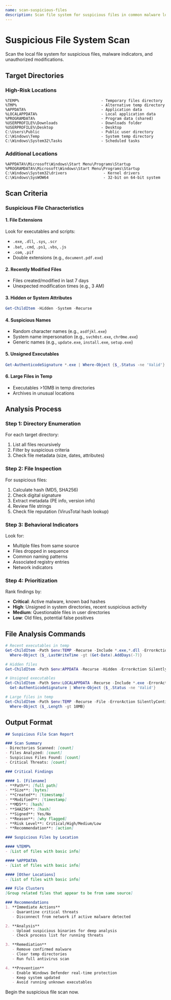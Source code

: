 ```yaml
---
name: scan-suspicious-files
description: Scan file system for suspicious files in common malware locations
---
```


# Suspicious File System Scan

Scan the local file system for suspicious files, malware indicators, and unauthorized modifications.

## Target Directories

### High-Risk Locations
```
%TEMP%                                    - Temporary files directory
%TMP%                                     - Alternative temp directory
%APPDATA%                                 - Application data
%LOCALAPPDATA%                            - Local application data
%PROGRAMDATA%                             - Program data (shared)
%USERPROFILE%\Downloads                   - Downloads folder
%USERPROFILE%\Desktop                     - Desktop
C:\Users\Public                           - Public user directory
C:\Windows\Temp                           - System temp directory
C:\Windows\System32\Tasks                 - Scheduled tasks
```

### Additional Locations
```
%APPDATA%\Microsoft\Windows\Start Menu\Programs\Startup
%PROGRAMDATA%\Microsoft\Windows\Start Menu\Programs\Startup
C:\Windows\System32\drivers                - Kernel drivers
C:\Windows\SysWOW64                        - 32-bit on 64-bit system
```

## Scan Criteria

### Suspicious File Characteristics

#### 1. File Extensions
Look for executables and scripts:
- `.exe`, `.dll`, `.sys`, `.scr`
- `.bat`, `.cmd`, `.ps1`, `.vbs`, `.js`
- `.com`, `.pif`
- Double extensions (e.g., `document.pdf.exe`)

#### 2. Recently Modified Files
- Files created/modified in last 7 days
- Unexpected modification times (e.g., 3 AM)

#### 3. Hidden or System Attributes
```powershell
Get-ChildItem -Hidden -System -Recurse
```

#### 4. Suspicious Names
- Random character names (e.g., `asdfjkl.exe`)
- System name impersonation (e.g., `svch0st.exe`, `chr0me.exe`)
- Generic names (e.g., `update.exe`, `install.exe`, `setup.exe`)

#### 5. Unsigned Executables
```powershell
Get-AuthenticodeSignature *.exe | Where-Object {$_.Status -ne 'Valid'}
```

#### 6. Large Files in Temp
- Executables >10MB in temp directories
- Archives in unusual locations

## Analysis Process

### Step 1: Directory Enumeration
For each target directory:
1. List all files recursively
2. Filter by suspicious criteria
3. Check file metadata (size, dates, attributes)

### Step 2: File Inspection
For suspicious files:
1. Calculate hash (MD5, SHA256)
2. Check digital signature
3. Extract metadata (PE info, version info)
4. Review file strings
5. Check file reputation (VirusTotal hash lookup)

### Step 3: Behavioral Indicators
Look for:
- Multiple files from same source
- Files dropped in sequence
- Common naming patterns
- Associated registry entries
- Network indicators

### Step 4: Prioritization
Rank findings by:
- **Critical**: Active malware, known bad hashes
- **High**: Unsigned in system directories, recent suspicious activity
- **Medium**: Questionable files in user directories
- **Low**: Old files, potential false positives

## File Analysis Commands

```powershell
# Recent executables in temp
Get-ChildItem -Path $env:TEMP -Recurse -Include *.exe,*.dll -ErrorAction SilentlyContinue |
  Where-Object {$_.LastWriteTime -gt (Get-Date).AddDays(-7)}

# Hidden files
Get-ChildItem -Path $env:APPDATA -Recurse -Hidden -ErrorAction SilentlyContinue

# Unsigned executables
Get-ChildItem -Path $env:LOCALAPPDATA -Recurse -Include *.exe -ErrorAction SilentlyContinue |
  Get-AuthenticodeSignature | Where-Object {$_.Status -ne 'Valid'}

# Large files in temp
Get-ChildItem -Path $env:TEMP -Recurse -File -ErrorAction SilentlyContinue |
  Where-Object {$_.Length -gt 10MB}
```

## Output Format

```markdown
## Suspicious File Scan Report

### Scan Summary
- Directories Scanned: [count]
- Files Analyzed: [count]
- Suspicious Files Found: [count]
- Critical Threats: [count]

### Critical Findings

#### 1. [Filename]
- **Path**: [full path]
- **Size**: [bytes]
- **Created**: [timestamp]
- **Modified**: [timestamp]
- **MD5**: [hash]
- **SHA256**: [hash]
- **Signed**: Yes/No
- **Reason**: [why flagged]
- **Risk Level**: Critical/High/Medium/Low
- **Recommendation**: [action]

### Suspicious Files by Location

#### %TEMP%
- [List of files with basic info]

#### %APPDATA%
- [List of files with basic info]

#### [Other Locations]
- [List of files with basic info]

### File Clusters
[Group related files that appear to be from same source]

### Recommendations
1. **Immediate Actions**
   - Quarantine critical threats
   - Disconnect from network if active malware detected

2. **Analysis**
   - Upload suspicious binaries for deep analysis
   - Check process list for running threats

3. **Remediation**
   - Remove confirmed malware
   - Clear temp directories
   - Run full antivirus scan

4. **Prevention**
   - Enable Windows Defender real-time protection
   - Keep system updated
   - Avoid running unknown executables
```

Begin the suspicious file scan now.
